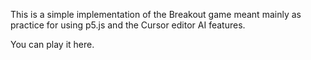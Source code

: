 This is a simple implementation of the Breakout game meant mainly as practice
for using p5.js and the Cursor editor AI features.

You can play it here.